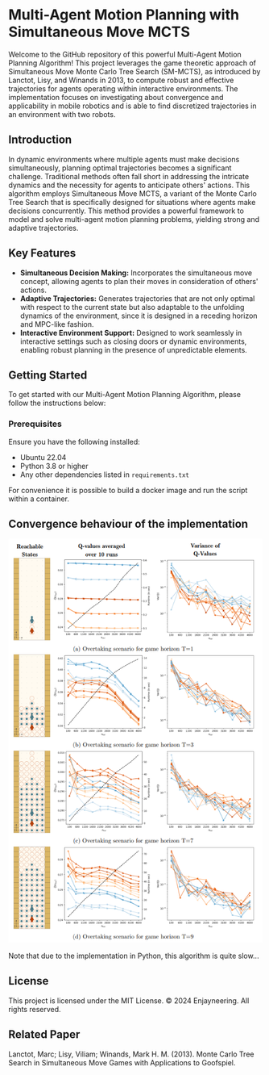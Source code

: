 # Multi-Agent Motion Planning with Simultaneous Move MCTS

Welcome to the GitHub repository of this powerful Multi-Agent Motion Planning Algorithm! This project leverages the game theoretic approach of Simultaneous Move Monte Carlo Tree Search (SM-MCTS), as introduced by Lanctot, Lisy, and Winands in 2013, to compute robust and effective trajectories for agents operating within interactive environments. The implementation focuses on investigating about convergence and applicability in mobile robotics and is able to find discretized trajectories in an environment with two robots.

## Introduction

In dynamic environments where multiple agents must make decisions simultaneously, planning optimal trajectories becomes a significant challenge. Traditional methods often fall short in addressing the intricate dynamics and the necessity for agents to anticipate others' actions. This algorithm employs Simultaneous Move MCTS, a variant of the Monte Carlo Tree Search that is specifically designed for situations where agents make decisions concurrently. This method provides a powerful framework to model and solve multi-agent motion planning problems, yielding strong and adaptive trajectories.

## Key Features

- **Simultaneous Decision Making:** Incorporates the simultaneous move concept, allowing agents to plan their moves in consideration of others' actions.
- **Adaptive Trajectories:** Generates trajectories that are not only optimal with respect to the current state but also adaptable to the unfolding dynamics of the environment, since it is designed in a receding horizon and MPC-like fashion.
- **Interactive Environment Support:** Designed to work seamlessly in interactive settings such as closing doors or dynamic environments, enabling robust planning in the presence of unpredictable elements.

## Getting Started

To get started with our Multi-Agent Motion Planning Algorithm, please follow the instructions below:

### Prerequisites

Ensure you have the following installed:

- Ubuntu 22.04
- Python 3.8 or higher
- Any other dependencies listed in `requirements.txt`

For convenience it is possible to build a docker image and run the script within a container.

## Convergence behaviour of the implementation
![image.png](https://github.com/Enjayneering/motion-planning-using-sm-mcts/blob/master/strategy_convergence.png)

Note that due to the implementation in Python, this algorithm is quite slow...

## License
This project is licensed under the MIT License.
© 2024 Enjayneering. All rights reserved.

## Related Paper
Lanctot, Marc; Lisy, Viliam; Winands, Mark H. M. (2013). Monte Carlo Tree Search in Simultaneous Move Games with Applications to Goofspiel.

